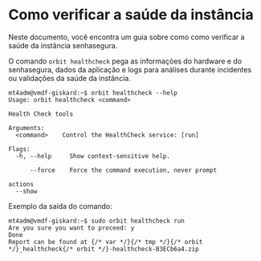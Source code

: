 # Como verificar a saúde da instância

Neste documento, você encontra um guia sobre como como verificar a saúde da instância senhasegura.

O comando ``orbit healthcheck`` pega as informações do hardware e do senhasegura, dados da aplicação e logs para análises durante incidentes ou validações da saúde da instância.

```
mt4adm@vmdf-giskard:~$ orbit healthcheck --help
Usage: orbit healthcheck <command>

Health Check tools

Arguments:
  <command>    Control the HealthCheck service: [run]

Flags:
  -h, --help     Show context-sensitive help.

      --force    Force the command execution, never prompt

actions
  --show
```
Exemplo da saída do comando:
```
mt4adm@vmdf-giskard:~$ sudo orbit healthcheck run
Are you sure you want to proceed: y
Done
Report can be found at {/* var */}{/* tmp */}{/* orbit */}_healthcheck{/* orbit */}-healthcheck-B3ECb6a4.zip
```

